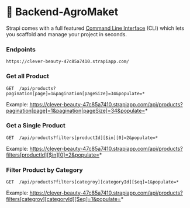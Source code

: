 # 🚀 Backend-AgroMaket

Strapi comes with a full featured [Command Line Interface](https://docs.strapi.io/dev-docs/cli) (CLI) which lets you scaffold and manage your project in seconds.

### Endpoints

```
https://clever-beauty-47c85a7410.strapiapp.com/
```

### Get all Product


```
GET  /api/products?pagination[page]=1&pagination[pageSize]=34&populate=*
```
Example: https://clever-beauty-47c85a7410.strapiapp.com/api/products?pagination[page]=1&pagination[pageSize]=34&populate=*

### Get a Single Product


```
GET  /api/products?filters[productId][$in][0]=2&populate=*
```
Example: https://clever-beauty-47c85a7410.strapiapp.com/api/products?filters[productId][$in][0]=2&populate=*

### Filter Product by Category
```
GET  /api/products?filters[categroy][categoryId][$eq]=1&populate=*
```
Example: https://clever-beauty-47c85a7410.strapiapp.com/api/products?filters[categroy][categoryId][$eq]=1&populate=*
